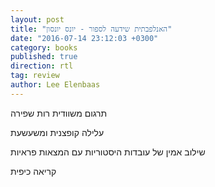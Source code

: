```yaml
---
layout: post
title: "האנלפבתית שידעה לספור - יונס יונסון"
date: "2016-07-14 23:12:03 +0300"
category: books
published: true
direction: rtl
tag: review
author: Lee Elenbaas
---
```

תרגום משוודית רות שפירה

עלילה קופצנית ומשעשעת

שילוב אמין של עובדות היסטוריות עם המצאות פראיות

קריאה כיפית
